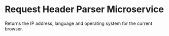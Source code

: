 # Request Header Parser Microservice

 Returns the IP address, language and operating system for the current browser.
